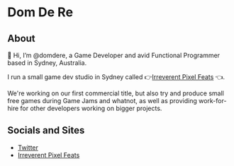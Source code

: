 # Dom De Re

## About

👋 Hi, I’m @domdere, a Game Developer and avid Functional Programmer based in Sydney, Australia.

I run a small game dev studio in Sydney called 👉[Irreverent Pixel Feats](https://irreverentpixelfeats.com) 👈.

We're working on our first commercial title, but also try and produce small free games during Game Jams and whatnot,
as well as providing work-for-hire for other developers working on bigger projects.

<!---
domdere/domdere is a ✨ special ✨ repository because its `README.md` (this file) appears on your GitHub profile.
You can click the Preview link to take a look at your changes.
--->

## Socials and Sites

- [Twitter](https://twitter.com/dom_dere)
- [Irreverent Pixel Feats](https://irreverentpixelfeats.com)

